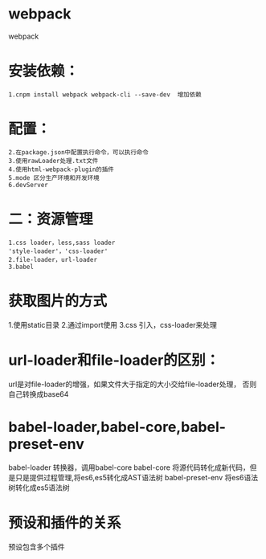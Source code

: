 # webpack
webpack

# 安装依赖：
    1.cnpm install webpack webpack-cli --save-dev  增加依赖
# 配置：
    2.在package.json中配置执行命令，可以执行命令
    3.使用rawLoader处理.txt文件
    4.使用html-webpack-plugin的插件
    5.mode 区分生产环境和开发环境
    6.devServer
# 二：资源管理
    1.css loader，less,sass loader
    'style-loader'，'css-loader'
    2.file-loader，url-loader
    3.babel


# 获取图片的方式
1.使用static目录
2.通过import使用
3.css 引入，css-loader来处理

# url-loader和file-loader的区别：
url是对file-loader的增强，如果文件大于指定的大小交给file-loader处理，
否则自己转换成base64

# babel-loader,babel-core,babel-preset-env
babel-loader 转换器，调用babel-core
babel-core 将源代码转化成新代码，但是只是提供过程管理,将es6,es5转化成AST语法树
babel-preset-env  将es6语法树转化成es5语法树

# 预设和插件的关系
预设包含多个插件

